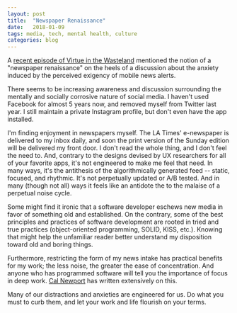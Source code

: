 ```yaml
---
layout: post
title:  "Newspaper Renaissance"
date:   2018-01-09
tags: media, tech, mental health, culture
categories: blog
---
```


A [recent episode of Virtue in the Wasteland](http://www.virtueinthewasteland.com/episodes/2018/1/4/ep-266-the-yearbook-2017-in-review) mentioned the notion of a "newspaper renaissance" on the heels of a discussion about the anxiety induced by the perceived exigency of mobile news alerts.

There seems to be increasing awareness and discussion surrounding the mentally and socially corrosive nature of social media. I haven't used Facebook for almost 5 years now, and removed myself from Twitter last year. I still maintain a private Instagram profile, but don't even have the app installed.

I'm finding enjoyment in newspapers myself. The LA Times' e-newspaper is delivered to my inbox daily, and soon the print version of the Sunday edition will be delivered my front door. I don't read the whole thing, and I don't feel the need to. And, contrary to the designs devised by UX researchers for all of your favorite apps, it's not engineered to make me feel that need. In many ways, it's the antithesis of the algorithmically generated feed -- static, focused, and rhythmic. It's not perpetually updated or A/B tested. And in many (though not all) ways it feels like an antidote the to the malaise of a perpetual noise cycle.

Some might find it ironic that a software developer eschews new media in favor of something old and established. On the contrary, some of the best principles and practices of software development are rooted in tried and true practices (object-oriented programming, SOLID, KISS, etc.). Knowing that might help the unfamiliar reader better understand my disposition toward old and boring things.

Furthermore, restricting the form of my news intake has practical benefits for my work; the less noise, the greater the ease of concentration. And anyone who has programmed software will tell you the importance of focus in deep work. [Cal Newport](http://calnewport.com/) has written extensively on this.

Many of our distractions and anxieties are engineered for us. Do what you must to curb them, and let your work and life flourish on your terms.